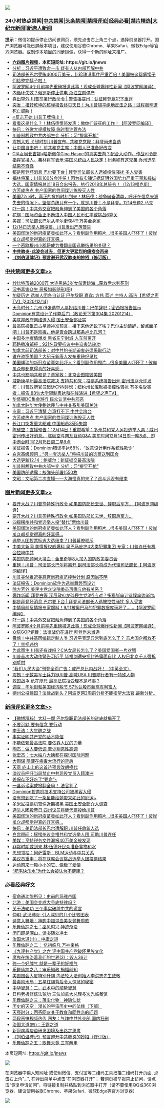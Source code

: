 ![](https://raw.githubusercontent.com/fqnews/bnews/master/64photo/fqnews-qr.jpg)

<div id="tt">
<h3>24小时热点禁闻|<a href="#%E4%B8%AD%E5%85%B1%E7%A6%81%E9%97%BB%E6%9B%B4%E5%A4%9A%E6%96%87%E7%AB%A0">中共禁闻</a>|<a href="#%E5%9B%BE%E7%89%87%E6%96%B0%E9%97%BB%E6%9B%B4%E5%A4%9A%E6%96%87%E7%AB%A0">头条禁闻</a>|<a href="#%E6%96%B0%E9%97%BB%E8%AF%84%E8%AE%BA%E6%9B%B4%E5%A4%9A%E6%96%87%E7%AB%A0">禁闻评论|<a href="#%E5%BF%85%E7%9C%8B%E7%BB%8F%E5%85%B8%E5%A5%BD%E6%96%87">经典必看|<a href="/video.md#%E7%A6%81%E7%89%87%E7%B2%BE%E9%80%89">禁片精选</a>|<a href="https://github.com/fqnews/djy/blob/master/gb/nf1351518.md#1">大纪元新闻</a>|<a href="https://github.com/fqnews/ntdtv/blob/master/gb/prog204.md#1">新唐人新闻</a></h3>
<div><b>提示：</b>微信如提示停止访问该网页，须先点击右上角三个点，选择浏览器打开。国产浏览器可能已屏蔽本项目，建议使用谷歌Chrome、苹果Safari、微软Edge等官方浏览器。或<a href="https://github.com/fqnews/bnews/blob/master/%E5%88%B6%E4%BD%9Cgit%E7%A6%81%E9%97%BB%E9%95%9C%E5%83%8F.md">制作本项目的同步镜像</a>，获得一个新的网址来推广。</div>
<ul>
<li><b><a href="http://d1.bdrive.tk/64.mp4" target="_blank">六四图片视频</a>，本页短网址: https://git.io/jnews</b></li>
<li><a href="/cbnews/20201214/1447552.md">分析：习近平遭致命一击 疑有人从内部瓦解中共</a></li>
<li><a href="/bannedvideo/20201214/1447640.md">司法部长巴尔受贿4000万美元，比珍珠港事件严重百倍！美国被这帮瘪犊子们给整完犊子啦！</a></li>
<li><a href="/topimagenews/20201214/1447438.md">阿波罗网4个月前率先重磅报道此事！现成全球爆炸性新闻【阿波罗网编译】</a></li>
<li><a href="/cnnews/20201215/1447804.md">内循环失效？俄罗斯停止供电 浙江立刻停产</a></li>
<li><a href="/cnnews/20201215/1447752.md">喜出望外 川普签署行政命令 | 警告摇摆州：认证拜登赢犯下重罪</a></li>
<li><a href="/bannedvideo/20201215/1447768.md">突发：扭转乾坤的核弹报告终见天日！为川普铺平绝地反击之路！过程艰辛遭死亡威胁！</a></li>
<li><a href="/taiwannews/20201214/1447516.md">🔥反击开始 川普王牌将出！</a></li>
<li><a href="/cnnews/20201214/1447530.md">看看这是什么？！林伍德愤怒发声：做你们该死的工作！【阿波罗网编译】</a></li>
<li><a href="/cbnews/20201214/1447616.md">快讯：谷歌大规模故障 临时看油管办法</a></li>
<li><a href="/cbnews/20201215/1447799.md">川普制裁致中共内部生变 分析：习“提早开枪”</a></li>
<li><a href="/cnnews/20201214/1447626.md">震撼大戏 关键时刻 川普宣布...共和党党鞭：拜登尚未当选</a></li>
<li><a href="/cbnews/20201214/1447560.md">让中国自由吧！ 前共和党主席：中国人已准备好改变</a></li>
<li><a href="/cbnews/20201214/1447489.md">CIA女局长吉娜•哈斯佩尔Gina Haspel的真实去向？配合大动作，作战司令部指挥官换人。弗林将军表示:美国总统由人民决定！州务卿有这兄弟 乔州选举结果不奇怪</a></li>
<li><a href="/topimagenews/20201215/1447788.md">都是拜登坏消息 巴尔要下台 | 拜登司法部长人选被控性骚扰 多人受害</a></li>
<li><a href="/bannedvideo/20201214/1447637.md">福林将军：川普100%会连任！因为有实锤证据证明外国势力严重干预和操纵大选，国家情报总监18日会出报告。执行2018年总统令！（12/13福克斯）</a></li>
<li><a href="/cbnews/20201215/1447821.md">方芳成热点 共产国家的性间谍训练毁灭人性</a></li>
<li><a href="/bannedvideo/20201215/1447735.md">美国72小时，真正的危机时刻到来！林伍德：战争储备清单，呼吁在信息来源失去的情况下，坚信总统只有一个，就是川普！不是拜登。1214专题2 马先</a></li>
<li><a href="/topimagenews/20201214/1447551.md">吓一跳！中共外交官把触角伸到了美国的各个角落</a></li>
<li><a href="/baitai/20201214/1447648.md">花旗：国际资金正不断进入中国人民币汇率或挑战6算关</a></li>
<li><a href="/comments/20201215/1447774.md">美媒：司法部长巴尔从华尔街获4千万美金身家</a></li>
<li><a href="/taiwannews/20201214/1447498.md">12/14日选举人团投票，川普发出严厉警告</a></li>
<li><a href="/comments/20201215/1447764.md">美国辉瑞的新冠疫苗竟如此吓人？看到副作用照片…很多美国人吓坏了！彼岸瓜众却都觉得真的好喜感…</a></li>
<li><a href="/cnnews/20201214/1447660.md">一个密歇根州小郡将成为推翻全国选举结果的关键？</a></li>
<li><b><a href="/comments/20200211/1275071.md" target="_blank">中共肺炎-此波会过去，但更大更猛烈的瘟疫会再来</a></b></li>
<li><b><a href="/comments/20200207/1272816.md" target="_blank">《刘伯温碑记》预言避开武汉肺炎的妙招（修订版）</a></b></li>
</ul>
</div>

<div class="catlist">
<h3><a href="/cbnews/" target="_blank">中共禁闻</a><span><a href="/cbnews/" target="_blank" rel="nofollow">更多文章>></a></span></h3>
<ul>
<li><a href="/cbnews/20201215/1447989.md" target="_blank">炒比特币输2000万 大连男杀3岁女偕妻跳海…获救后求判死刑</a></li>
<li><a href="/cbnews/20201215/1447974.md" target="_blank">淫书毒害众生 恶报如影随形(图)</a></li>
<li><a href="/cbnews/20201215/1447969.md" target="_blank">加载历史 选举人团各自认证  巴尔辞职   嘉宾: 方伟 蓝述 主持人:高洁【希望之声TV】(2020/12/14)</a></li>
<li><a href="/cbnews/20201215/1447963.md" target="_blank">天亮时分：六州79张选举人票投给川普；巴尔辞职；密西根报告显示Dominion有意设计了作弊后门（政论天下第304集 20201214）</a></li>
<li><a href="/cbnews/20201215/1447944.md" target="_blank">美联邦政府网络遭入侵 国土安全部证实</a></li>
<li><a href="/cbnews/20201215/1447932.md" target="_blank">最高院被狙击占星师神准预言，接下来他还说了啥？巴尔主动请辞，留点面子吧！川普不是凯撒，他是否会跨过那条卢比孔河？</a></li>
<li><a href="/cbnews/20201215/1447909.md" target="_blank">中国多地疫情爆发 黑省东宁封城 人车禁离开</a></li>
<li><a href="/cbnews/20201215/1447911.md" target="_blank">耶路撒冷邮报：921名政要抗议中共迫害法轮功</a></li>
<li><a href="/cbnews/20201215/1447912.md" target="_blank">加拿大前司法部长：对中共的长期迫害必须采取行动</a></li>
<li><a href="/cbnews/20201215/1447913.md" target="_blank">谁在盗窃美国？大纪元新唐人发布重磅纪录片</a></li>
<li><a href="/comments/20201215/1447764.md" target="_blank">美国辉瑞的新冠疫苗竟如此吓人？看到副作用照片…很多美国人吓坏了！彼岸瓜众却都觉得真的好喜感…</a></li>
<li><a href="/cbnews/20201215/1447924.md" target="_blank">中共也影响共和党？章家敦：北京企图摧毁美国</a></li>
<li><a href="/cbnews/20201215/1447914.md" target="_blank">威斯康星州最高法院裁决 支持共和党；投票系统报告出炉 密州法庭允许发布；川普政府官员起诉CNN诽谤；纽约州长库默被指控性骚扰 有多名受害者；报告:88％大学限制表达和在线演讲【希望之声TV】</a></li>
<li><a href="/cbnews/20201215/1447850.md" target="_blank">华盛顿DC集会游行 民众认清中共邪恶</a></li>
<li><a href="/cbnews/20201215/1447823.md" target="_blank">加拿大驻华大使鲍达民与中共关系引美国关注</a></li>
<li><a href="/cbnews/20201215/1447822.md" target="_blank">专家：习近平清楚 台湾打不下 中共会垮台</a></li>
<li><a href="/cbnews/20201215/1447821.md" target="_blank">方芳成热点 共产国家的性间谍训练毁灭人性</a></li>
<li><a href="/cbnews/20201215/1447820.md" target="_blank">长江口突发重大船难 中国船员3死5失踪</a></li>
<li><a href="/cbnews/20201215/1447815.md" target="_blank">陈破空：直播预告：12月14日！重燃希望：多州共和党人另投选举人票！威州密州传出好消息。 陈破空与网友互动Q&amp;A 美东时间12月14日周一晚8点、即中港台时间12月15日周二早9点</a></li>
<li><a href="/cbnews/20201215/1447813.md" target="_blank">鉴证报告：Dominion错误率达68%，“故意设计用作系统性欺诈”</a></li>
<li><a href="/cbnews/20201215/1447812.md" target="_blank">白宫高级顾问：“另一套选举人”将把川普的选票送到国会</a></li>
<li><a href="/cbnews/20201215/1447811.md" target="_blank">大选更新12.14：鲍威尔：新证据交最高法院</a></li>
<li><a href="/cbnews/20201215/1447799.md" target="_blank">川普制裁致中共内部生变 分析：习“提早开枪”</a></li>
<li><a href="/cbnews/20201215/1447798.md" target="_blank">美国防部透露：核弹头部署1550枚</a></li>
<li><a href="/cbnews/20201215/1447797.md" target="_blank">文昭：文昭第二次直播——大海怪真的来了？战斗远没有结束</a></li>

</ul>
</div>
<div class="catlist">
<h3><a href="/topimagenews/" target="_blank">图片新闻</a><span><a href="/topimagenews/" target="_blank" rel="nofollow">更多文章>></a></span></h3>
<ul>
<li><a href="/topimagenews/20201215/1448053.md" target="_blank">要开大战？川普签特殊行政令 如果国防部长去世、辞职后军方…【阿波罗网编译】</a></li>
<li><a href="/topimagenews/20201215/1448013.md" target="_blank">要开大战？川普签特殊行政令 如果国防部长去世、辞职后军方…</a></li>
<li><a href="/topimagenews/20201215/1447943.md" target="_blank">四摇摆州共和党选举人投“替代”票给川普</a></li>
<li><a href="/comments/20201215/1447764.md" target="_blank">美国辉瑞的新冠疫苗竟如此吓人？看到副作用照片…很多美国人吓坏了！彼岸瓜众却都觉得真的好喜感…</a></li>
<li><a href="/topimagenews/20201215/1447921.md" target="_blank">选举人团投票标志大选结束？川普幕僚驳斥</a></li>
<li><a href="/topimagenews/20201215/1447919.md" target="_blank">中美大新闻 美情报权威爆料 奥巴马庇护4大类犯罪集团 专家：川普连任有机会拉垮中共</a></li>
<li><a href="/topimagenews/20201215/1447918.md" target="_blank">美国防部顾问大换血！金里奇等8人加入国防政策委员会</a></li>
<li><a href="/topimagenews/20201215/1447875.md" target="_blank">重磅！川普：司法部长巴尔将离开 副司法部长将成为代理司法部长【 阿波罗网编译】</a></li>
<li><a href="/topimagenews/20201215/1447874.md" target="_blank">川普突然推迟美高官新冠疫苗接种计划 原因尚不明</a></li>
<li><a href="/topimagenews/20201215/1447819.md" target="_blank">法证报告：Dominion软件为选举舞弊而设计</a></li>
<li><a href="/topimagenews/20201215/1447818.md" target="_blank">除方芳外 美民主党众议院委员再曝与他有关系？</a></li>
<li><a href="/topimagenews/20201215/1447817.md" target="_blank">爆炸新闻 拜登白等 深层政府梦碎民主党3招应对？多猫腻审计错误率达68%</a></li>
<li><a href="/topimagenews/20201215/1447788.md" target="_blank">都是拜登坏消息 巴尔要下台 | 拜登司法部长人选被控性骚扰 多人受害</a></li>
<li><a href="/topimagenews/20201215/1447779.md" target="_blank">中情局前反情报专家爆料！9/11被奥巴马的犯罪数据库玩坏了……【阿波罗网编译】</a></li>
<li><a href="/topimagenews/20201214/1447551.md" target="_blank">吓一跳！中共外交官把触角伸到了美国的各个角落</a></li>
<li><a href="/topimagenews/20201214/1447438.md" target="_blank">阿波罗网4个月前率先重磅报道此事！现成全球爆炸性新闻【阿波罗网编译】</a></li>
<li><a href="/topimagenews/20201214/1447269.md" target="_blank">众院GOP党鞭：法律战仍在进行 拜登尚未当选</a></li>
<li><a href="/topimagenews/20201214/1447268.md" target="_blank">震惊！中共基因编辑定制人类 习近平表现异常到底怎么了？ 芯片国企都救不了！坐视违约</a></li>
<li><a href="/topimagenews/20201214/1447208.md" target="_blank">为此而生 川普还有戏吗？CIA女局长怎么了？美国爱国者一片欢腾</a></li>
<li><a href="/topimagenews/20201213/1446977.md" target="_blank">川普首次大动作警告习近平 毕福剑遭央视封杀露面自比 人权日北京千人强拆别墅村</a></li>
<li><a href="/comments/20201213/1446945.md" target="_blank">&#8220;我们人民大会&#8221;刊登全页广告：戒严总比内战好！（中英全文）</a></li>
<li><a href="/topimagenews/20201213/1446790.md" target="_blank">震撼！无数美军士兵力挺川普 高喊USA 川普随行者有一特殊人物</a></li>
<li><a href="/topimagenews/20201213/1446728.md" target="_blank">救国战争 危在咫尺 最高法院拒受理不是坏事？</a></li>
<li><a href="/topimagenews/20201213/1446626.md" target="_blank">调查：华尔街和美国经济脱节 57%认股市新高有利富人</a></li>
<li><a href="/topimagenews/20201213/1446563.md" target="_blank">德州公投建国？法律战到头？阿波罗网2周前分析不能指望大法官,最新分析…</a></li>

</ul>
</div>
<div class="catlist">
<h3><a href="/comments/" target="_blank">新闻评论</a><span><a href="/comments/" target="_blank" rel="nofollow">更多文章>></a></span></h3>
<ul>
<li><a href="/comments/20201215/1448058.md" target="_blank">【微博精粹】大料一爆 巴尔辞职司法部长的谜底就揭开了</a></li>
<li><a href="/comments/20201215/1448020.md" target="_blank">不要沉默 要有信念 要行动</a></li>
<li><a href="/comments/20201215/1448018.md" target="_blank">李玉洁：大觉醒之战</a></li>
<li><a href="/comments/20201215/1447997.md" target="_blank">事实证明共产党的话不能信</a></li>
<li><a href="/comments/20201215/1447996.md" target="_blank">不能依赖最高法院 要依靠人民的力量</a></li>
<li><a href="/comments/20201215/1447995.md" target="_blank">陶杰：做人要低调 至少别恶性高调</a></li>
<li><a href="/comments/20201215/1447994.md" target="_blank">张宏杰：七大姑八大姨都在探讨国际问题</a></li>
<li><a href="/comments/20201215/1447993.md" target="_blank">大图谋 隐藏在病毒大流行的背后</a></li>
<li><a href="/comments/20201215/1447992.md" target="_blank">天意 庐山上的这首诗预言改朝换代</a></li>
<li><a href="/comments/20201215/1447982.md" target="_blank">澳议员呼吁当局禁止中共现役党员入籍澳洲</a></li>
<li><a href="/comments/20201215/1447981.md" target="_blank">姜保存不好吃了“要命”~</a></li>
<li><a href="/comments/20201215/1447973.md" target="_blank">一县诉讼案或掀翻全局！ 法官判了</a></li>
<li><a href="/comments/20201215/1447972.md" target="_blank">Dominion投票机技术支持公司被黑客入侵</a></li>
<li><a href="/comments/20201215/1447955.md" target="_blank">没有想到吃了一条鱼能给她带来如此的厄运~</a></li>
<li><a href="/comments/20201215/1447928.md" target="_blank">多米尼投票机软件近期被黑 美国土安全部介入调查</a></li>
<li><a href="/comments/20201215/1447927.md" target="_blank">选举人团投票日 四州议员将替代票投给川普</a></li>
<li><a href="/comments/20201215/1447764.md" target="_blank">美国辉瑞的新冠疫苗竟如此吓人？看到副作用照片…很多美国人吓坏了！彼岸瓜众却都觉得真的好喜感…</a></li>
<li><a href="/comments/20201215/1447900.md" target="_blank">快讯：美司法部长巴尔遭解职 川普任命新人选</a></li>
<li><a href="/comments/20201215/1447899.md" target="_blank">白宫顾问：摇摆州议会推共和党选举人团 可助川普连任</a></li>
<li><a href="/comments/20201215/1447864.md" target="_blank">美媒：亨特税务文件漏报40万美金被发现</a></li>
<li><a href="/comments/20201215/1447863.md" target="_blank">非常时期或到来 林·伍德吁民众准备食物和水</a></li>
<li><a href="/comments/20201215/1447855.md" target="_blank">思想领袖：冈萨雷斯：BLM运动与中共关系</a></li>
<li><a href="/comments/20201215/1447840.md" target="_blank">美议员重申：将在联席会议挑战选举人团投票结果</a></li>
<li><a href="/comments/20201215/1447839.md" target="_blank">运动前来一颗小小的它、像极了爱情</a></li>
<li><a href="/comments/20201215/1447838.md" target="_blank">“肥宅快乐水”为什么会被认为不健康？</a></li>

</ul>
</div>

<div class="catlist">
<h3>必看经典好文</h3>
<ul>
<li><a href="/cbnews/20180711/970353.md" target="_blank">宿命通功能所见：史前的玛雅帝国</a></li>
<li><a href="/comments/20200712/1359488.md" target="_blank">北游：美国会变成大号底特律吗？</a></li>
<li><a href="/cbnews/20200703/1354907.md" target="_blank">关于法轮功 三个事实破除中共的谎言</a></li>
<li><a href="/comments/20200620/1347687.md" target="_blank">仲明-武汉肺炎-引人深思的几个比较图表</a></li>
<li><a href="/topimagenews/20170208/656009.md" target="_blank">诗意入舞境！神韵中加混血美女领舞周歌</a></li>
<li><a href="/tculture/20190101/792550.md" target="_blank">乐舞仙踪之七：巫风时兴 神迹渐没</a></li>
<li><a href="/tculture/20200803/1373949.md" target="_blank">闭门即是深山，读书随处净土</a></li>
<li><a href="/cbnews/20180316/915423.md" target="_blank">治国大道(十)：中庸之道</a></li>
<li><a href="/tculture/20170711/790081.md" target="_blank">乐舞仙踪之二： 忆初临凡 万神来格</a></li>
<li><a href="/bookonline/20131116/201050.md" target="_blank">《九评共产党》之六 评中国共产党破坏民族文化</a></li>
<li><a href="/topimagenews/20180521/945342.md" target="_blank">魔鬼在统治着我们的世界(3)：毁人36计</a></li>
<li><a href="/funmedia/20200713/1359909.md" target="_blank">修一个好脾气 就是一辈子的好福气</a></li>
<li><a href="/tculture/20170717/792953.md" target="_blank">乐舞仙踪之八：审乐知政 祸福前知</a></li>
<li><a href="/comments/20200516/1329276.md" target="_blank">美国国会大厦特别升旗 向法轮大法创始人李洪志先生致敬</a></li>
<li><a href="/cbnews/20201005/1408304.md" target="_blank">最毒风水局：五星红旗背后令人惊骇的秘密</a></li>
<li><a href="/comments/20200605/783249.md" target="_blank">中华智慧：二、武术中的顺势智慧</a></li>
<li><a href="/comments/20200531/1337359.md" target="_blank">日料老板修炼法轮功 三位加拿大总理多次光临餐馆</a></li>
<li><a href="/tculture/20190101/1056889.md" target="_blank">乐舞仙踪之三：落尘化物　神隐仙伏</a></li>
<li><a href="/tculture/20121025/73066.md" target="_blank">历史的天空：漫长的宇宙历史中的法缘（下部）</a></li>
<li><a href="/cbnews/20200916/1397196.md" target="_blank">天亮时分：回答网友关于教育和同性恋的问题</a></li>
<li><a href="/cbnews/20200703/1355059.md" target="_blank">两段恶搞视频热传 网友：气炸中共外交部 国内狂删</a></li>
<li><a href="/cbnews/20180310/912637.md" target="_blank">治国大道(四)：王霸之道</a></li>
<li><a href="/comments/20200917/1029129.md" target="_blank">新冠病毒疫苗研发困境及出路之思考</a></li>
<li><a href="/comments/20200207/1272816.md" target="_blank">《刘伯温碑记》预言避开中共肺炎的妙招（修订版）</a></li>
<li><a href="/tculture/20170715/791820.md" target="_blank">乐舞仙踪之五：歌舞未竟 三军解甲</a></li>

</ul>
</div>

本页短网址: https://git.io/jnews

![](https://raw.githubusercontent.com/fqnews/bnews/master/64photo/fqnews-qr.jpg)

在浏览器中输入短网址 或使用微信、支付宝等二维码工具扫描二维码打开页面, 点击右上角"...", 在弹出菜单中点击“在浏览器打开”； 若网页被举报禁止访问，请点击“恢复申请访问”，将链接复制并粘贴到浏览器中打开（请不要使用QQ或360浏览器，建议使用谷歌Chrome、苹果Safari、微软Edge等官方浏览器）

![](https://raw.githubusercontent.com/fqnews/bnews/master/64photo/wx.jpg)